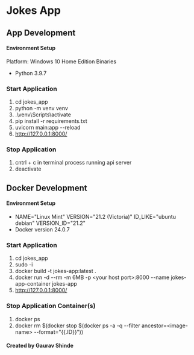 # Jokes App
## App Development
#### Environment Setup
Platform: Windows 10 Home Edition
Binaries
- Python 3.9.7

### Start Application
1. cd jokes_app
2. python -m venv venv
3. .\venv\Scripts\activate
4. pip install -r requirements.txt
5. uvicorn main:app --reload
6. http://127.0.0.1:8000/

### Stop Application
1. cntrl + c in terminal process running api server
2. deactivate


## Docker Development
#### Environment Setup
-   NAME="Linux Mint"
    VERSION="21.2 (Victoria)"
    ID_LIKE="ubuntu debian"
    VERSION_ID="21.2"
-   Docker version 24.0.7

### Start Application
1. cd jokes_app
2. sudo -i
2. docker build -t jokes-app:latest .
3. docker run -d --rm -m 6MB -p \<your host port\>:8000 --name jokes-app-container  jokes-app
4. http://127.0.0.1:8000/

### Stop Application Container(s)
1. docker ps
2. docker rm \$(docker stop \$(docker ps -a -q --filter ancestor=\<image-name\> --format="{{.ID}}"))

#### Created by Gaurav Shinde


